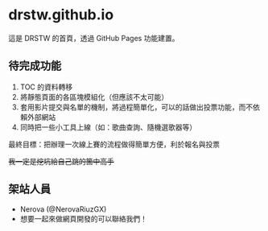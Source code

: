 # drstw.github.io

這是 DRSTW 的首頁，透過 GitHub Pages 功能建置。

## 待完成功能

1. TOC 的資料轉移
2. 將靜態頁面的各區塊模組化（但應該不太可能）
3. 套用影片提交與名單的機制，將過程簡單化，可以的話做出投票功能，而不依賴外部網站
4. 同時把一些小工具上線（如：歌曲查詢、隨機選歌器等）

最終目標：把辦理一次線上賽的流程做得簡單方便，利於報名與投票

~~我一定是挖坑給自己跳的箇中高手~~

## 架站人員

* Nerova (@NerovaRiuzGX)
* 想要一起來做網頁開發的可以聯絡我們！